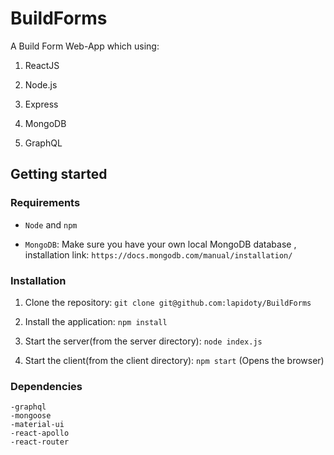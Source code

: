 # BuildForms
A Build Form Web-App which using:

1) ReactJS 

2) Node.js 

3) Express

4) MongoDB

5) GraphQL

## Getting started
### Requirements

- ```Node``` and ```npm```

- ```MongoDB```: Make sure you have your own local MongoDB database , installation link: ```https://docs.mongodb.com/manual/installation/```

### Installation

1. Clone the repository:  ```git clone git@github.com:lapidoty/BuildForms```

2. Install the application: ```npm install```

3. Start the server(from the server directory): ```node index.js```

4. Start the client(from the client directory): ```npm start``` (Opens the browser)

### Dependencies
    -graphql
    -mongoose
    -material-ui
    -react-apollo
    -react-router
